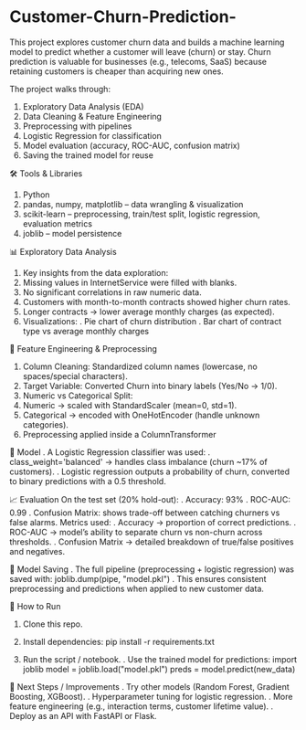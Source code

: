 # Customer-Churn-Prediction-
This project explores customer churn data and builds a machine learning model to predict whether a customer will leave (churn) or stay. Churn prediction is valuable for businesses (e.g., telecoms, SaaS) because retaining customers is cheaper than acquiring new ones.

The project walks through:

1. Exploratory Data Analysis (EDA)
2. Data Cleaning & Feature Engineering
3. Preprocessing with pipelines
4. Logistic Regression for classification
5. Model evaluation (accuracy, ROC-AUC, confusion matrix)
6. Saving the trained model for reuse

🛠️ Tools & Libraries
1. Python
2. pandas, numpy, matplotlib – data wrangling & visualization
3. scikit-learn – preprocessing, train/test split, logistic regression, evaluation metrics
4. joblib – model persistence

📊 Exploratory Data Analysis
1. Key insights from the data exploration:
2. Missing values in InternetService were filled with blanks.
3. No significant correlations in raw numeric data.
4. Customers with month-to-month contracts showed higher churn rates.
5. Longer contracts → lower average monthly charges (as expected).
6. Visualizations:
. Pie chart of churn distribution
. Bar chart of contract type vs average monthly charges

🧹 Feature Engineering & Preprocessing
1. Column Cleaning: Standardized column names (lowercase, no spaces/special characters).
2. Target Variable: Converted Churn into binary labels (Yes/No → 1/0).
3. Numeric vs Categorical Split:
4. Numeric → scaled with StandardScaler (mean=0, std=1).
5. Categorical → encoded with OneHotEncoder (handle unknown categories).
6. Preprocessing applied inside a ColumnTransformer

🤖 Model
. A Logistic Regression classifier was used:
. class_weight='balanced' → handles class imbalance (churn ~17% of customers).
. Logistic regression outputs a probability of churn, converted to binary predictions with a 0.5 threshold.

📈 Evaluation
On the test set (20% hold-out):
. Accuracy: 93% 
. ROC-AUC: 0.99 
. Confusion Matrix: shows trade-off between catching churners vs false alarms.
Metrics used:
. Accuracy → proportion of correct predictions.
. ROC-AUC → model’s ability to separate churn vs non-churn across thresholds.
. Confusion Matrix → detailed breakdown of true/false positives and negatives.

💾 Model Saving
. The full pipeline (preprocessing + logistic regression) was saved with:
joblib.dump(pipe, "model.pkl")
. This ensures consistent preprocessing and predictions when applied to new customer data.

🚀 How to Run
1. Clone this repo.

2. Install dependencies:
pip install -r requirements.txt

3. Run the script / notebook.
. Use the trained model for predictions:
import joblib
model = joblib.load("model.pkl")
preds = model.predict(new_data)

📌 Next Steps / Improvements
. Try other models (Random Forest, Gradient Boosting, XGBoost).
. Hyperparameter tuning for logistic regression.
. More feature engineering (e.g., interaction terms, customer lifetime value).
. Deploy as an API with FastAPI or Flask.



